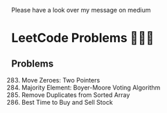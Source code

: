 Please have a look over my message on medium

# LeetCode Problems 👩🏻‍💻

## Problems
283. Move Zeroes: Two Pointers
169. Majority Element: Boyer-Moore Voting Algorithm
26. Remove Duplicates from Sorted Array
121. Best Time to Buy and Sell Stock
